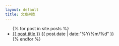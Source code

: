```yaml
---
layout: default
title: 文章列表
---
```


<ul>
  {% for post in site.posts %}
    <li>
      <a href="{{ post.url }}">{{ post.title }}</a>
      {{ post.date | date:"%Y/%m/%d" }}
    </li>
  {% endfor %}
</ul>

